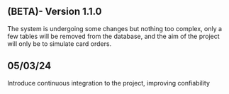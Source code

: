 ## (BETA)- Version 1.1.0

The system is undergoing some changes but nothing too complex, only a few tables will be removed from the database, and the aim of the project will only be to simulate card orders.

## 05/03/24 

Introduce continuous integration to the project, improving confiability
